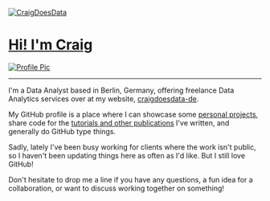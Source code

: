 [![CraigDoesData][logo]][link]

[logo]: https://www.craigdoesdata.de/img/logo/logo.png
[link]: https://www.craigdoesdata.de/

# [Hi! I'm Craig](https://www.craigdoesdata.de)


[![Profile Pic][erd]][link1]

[erd]: https://avatars.githubusercontent.com/u/60340667?s=460&u=89984b9b9e0fe5cbbbf6e3d7afbd7cb93c7e442d&v=4
[link1]: https://www.craigdoesdata.de

-----------------

I'm a Data Analyst based in Berlin, Germany, offering freelance Data Analytics services over at my website, [craigdoesdata-de](https://www.craigdoesdata.de).

My GitHub profile is a place where I can showcase some [personal projects](https://www.craigdoesdata.de/projects.html), share code for the [tutorials and other publications](https://www.craigdoesdata.de/blog.html) I've written, and generally do GitHub type things.

Sadly, lately I've been busy working for clients where the work isn't public, so I haven't been updating things here as often as I'd like. But I still love GitHub!

Don't hesitate to drop me a line if you have any questions, a fun idea for a collaboration, or want to discuss working together on something!

<!--
**thecraigd/thecraigd** is a ✨ _special_ ✨ repository because its `README.md` (this file) appears on your GitHub profile.

Here are some ideas to get you started:

- 🔭 I’m currently working on ...
- 🌱 I’m currently learning ...
- 👯 I’m looking to collaborate on ...
- 🤔 I’m looking for help with ...
- 💬 Ask me about ...
- 📫 How to reach me: ...
- 😄 Pronouns: ...
- ⚡ Fun fact: ...
-->
